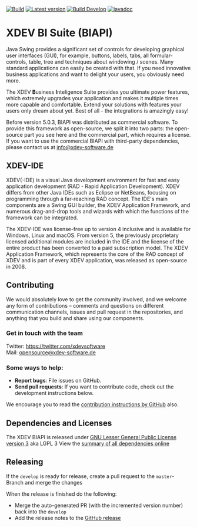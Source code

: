 [![Build](https://img.shields.io/github/workflow/status/xdev-software/biapi/Master%20CI)](https://github.com/xdev-software/biapi/actions?query=workflow%3A%22Master+CI%22)
[![Latest version](https://img.shields.io/maven-central/v/com.xdev-software/biapi)](https://mvnrepository.com/artifact/com.xdev-software/biapi)
[![Build Develop](https://img.shields.io/github/workflow/status/xdev-software/biapi/Develop%20CI/develop?label=build%20develop)](https://github.com/xdev-software/biapi/actions?query=workflow%3A%22Develop+CI%22+branch%3Adevelop)
[![javadoc](https://javadoc.io/badge2/com.xdev-software/biapi/javadoc.svg)](https://javadoc.io/doc/com.xdev-software/biapi) 

# XDEV BI Suite (BIAPI)

Java Swing provides a significant set of controls for developing graphical user interfaces (GUI), for example, buttons, labels, tabs, all formular-controls, table, tree and techniques about windowing / scenes. Many standard applications can easily be created with that. If you need innovative business applications and want to delight your users, you obviously need more.

The XDEV **B**usiness **I**nteligence Suite provides you ultimate power features, which extremely upgrades your application and makes it multiple times more capable and comfortable. Extend your solutions with features your users only dream about yet. Best of all - the integrations is amazingly easy!

Before version 5.0.3, BIAPI was distributed as commercial software. To provide this framework as open-source, we split it into two parts: the open-source part you see here and the commercial part, which requires a license. If you want to use the commercial BIAPI with third-party dependencies, please contact us at info@xdev-software.de


## XDEV-IDE
XDEV(-IDE) is a visual Java development environment for fast and easy application development (RAD - Rapid Application Development). XDEV differs from other Java IDEs such as Eclipse or NetBeans, focusing on programming through a far-reaching RAD concept. The IDE's main components are a Swing GUI builder, the XDEV Application Framework, and numerous drag-and-drop tools and wizards with which the functions of the framework can be integrated.

The XDEV-IDE was license-free up to version 4 inclusive and is available for Windows, Linux and macOS. From version 5, the previously proprietary licensed additional modules are included in the IDE and the license of the entire product has been converted to a paid subscription model. The XDEV Application Framework, which represents the core of the RAD concept of XDEV and is part of every XDEV application, was released as open-source in 2008.

## Contributing

We would absolutely love to get the community involved, and we welcome any form of contributions – comments and questions on different communication channels, issues and pull request in the repositories, and anything that you build and share using our components.

### Get in touch with the team

Twitter: https://twitter.com/xdevsoftware<br/>
Mail: opensource@xdev-software.de

### Some ways to help:

- **Report bugs**: File issues on GitHub.
- **Send pull requests**: If you want to contribute code, check out the development instructions below.

We encourage you to read the [contribution instructions by GitHub](https://guides.github.com/activities/contributing-to-open-source/#contributing) also.

## Dependencies and Licenses
The XDEV BIAPI is released under [GNU Lesser General Public License version 3](https://www.gnu.org/licenses/lgpl-3.0.en.html) aka LGPL 3
View the [summary of all dependencies online](https://xdev-software.github.io/biapi/dependencies/)

## Releasing
If the ``develop`` is ready for release, create a pull request to the ``master``-Branch and merge the changes

When the release is finished do the following:
* Merge the auto-generated PR (with the incremented version number) back into the ``develop``
* Add the release notes to the [GitHub release](https://github.com/xdev-software/biapi/releases/latest)
